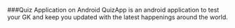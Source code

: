 ###Quiz Application on Android
QuizApp is an android application to test your GK and keep you updated with the latest happenings around the world. 
